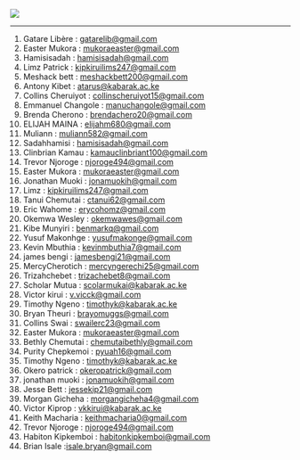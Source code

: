 ![](https://img.shields.io/badge/Awesome-Contributers-success?style=flat-square) 
- - - - 
1. Gatare Libère : gatarelib@gmail.com   
2. Easter Mukora : mukoraeaster@gmail.com   
3. Hamisisadah : hamisisadah@gmail.com      
4. Limz Patrick : kipkiruilims247@gmail.com       
5. Meshack bett : meshackbett200@gmail.com      
6. Antony Kibet : atarus@kabarak.ac.ke    
7. Collins Cheruiyot : collinscheruiyot15@gmail.com     
8. Emmanuel Changole : manuchangole@gmail.com    
9. Brenda Cherono : brendachero20@gmail.com   
10. ELIJAH MAINA : elijahm680@gmail.com      
11. Muliann : muliann582@gmail.com   
12. Sadahhamisi : hamisisadah@gmail.com   
13. Clinbrian Kamau : kamauclinbriant100@gmail.com      
14. Trevor Njoroge : njoroge494@gmail.com       
15. Easter Mukora : mukoraeaster@gmail.com  
16. Jonathan Muoki : jonamuokih@gmail.com   
17. Limz : kipkiruilims247@gmail.com   
18. Tanui Chemutai : ctanui62@gmail.com      
19. Eric Wahome : erycohomz@gmail.com     
20. Okemwa Wesley : okemwawes@gmail.com   
21. Kibe Munyiri : benmarkq@gmail.com   
22. Yusuf Makonhge : yusufmakonge@gmail.com   
23. Kevin Mbuthia : kevinmbuthia7@gmail.com   
24. james bengi : jamesbengi21@gmail.com   
25. MercyCherotich : mercyngerechi25@gmail.com   
26. Trizahchebet : trizachebet8@gmail.com   
27. Scholar Mutua : scolarmukai@kabarak.ac.ke   
28. Victor kirui : v.vicck@gmail.com   
29. Timothy Ngeno : timothyk@kabarak.ac.ke   
30. Bryan Theuri : brayomuggs@gmail.com   
31. Collins Swai : swailerc23@gmail.com   
32. Easter Mukora : mukoraeaster@gmail.com   
33. Bethly Chemutai : chemutaibethly@gmail.com   
34. Purity Chepkemoi : pyuah16@gmail.com   
35. Timothy Ngeno : timothyk@kabarak.ac.ke   
36. Okero patrick : okeropatrick@gmail.com    
37. jonathan muoki : jonamuokih@gmail.com   
38. Jesse Bett : jessekip21@gmail.com     
39. Morgan Gicheha : morgangicheha4@gmail.com   
40. Victor Kiprop : vkkirui@kabarak.ac.ke   
41. Keith Macharia : keithmacharia0@gmail.com   
42. Trevor Njoroge : njoroge494@gmail.com   
43. Habiton Kipkemboi : habitonkipkemboi@gmail.com    
45. Brian Isale :isale.bryan@gmail.com
